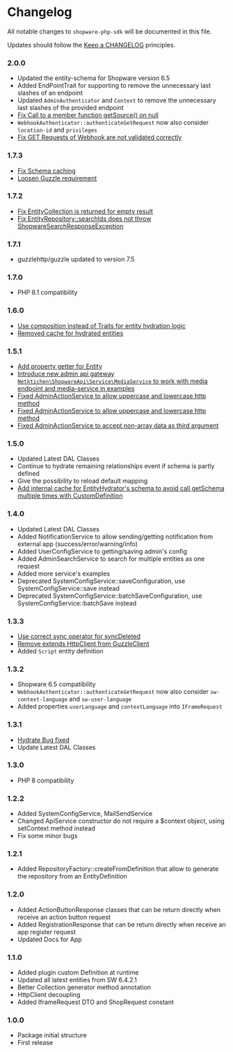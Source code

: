 # Changelog

All notable changes to `shopware-php-sdk` will be documented in this file.

Updates should follow the [Keep a CHANGELOG](http://keepachangelog.com/) principles.

### 2.0.0
- Updated the entity-schema for Shopware version 6.5
- Added EndPointTrait for supporting to remove the unnecessary last slashes of an endpoint
- Updated `AdminAuthenticator` and `Context` to remove the unnecessary last slashes of the provided endpoint
- [Fix Call to a member function getSource() on null](https://github.com/vienthuong/shopware-php-sdk/issues/65)
- `WebhookAuthenticator::authenticateGetRequest` now also consider `location-id` and `privileges`
- [Fix GET Requests of Webhook are not validated correctly](https://github.com/vienthuong/shopware-php-sdk/issues/61)

### 1.7.3
- [Fix Schema caching](https://github.com/vienthuong/shopware-php-sdk/pull/62)
- [Loosen Guzzle requirement](https://github.com/vienthuong/shopware-php-sdk/pull/63)

### 1.7.2
- [Fix EntityCollection is returned for empty result](https://github.com/vienthuong/shopware-php-sdk/issues/58)
- [Fix EntityRepository::searchIds does not throw ShopwareSearchResponseException](https://github.com/vienthuong/shopware-php-sdk/issues/49)

### 1.7.1
- guzzlehttp/guzzle updated to version 7.5

### 1.7.0
- PHP 8.1 compatibility

### 1.6.0
- [Use composition instead of Traits for entity hydration logic](https://github.com/vienthuong/shopware-php-sdk/issues/46)
- [Removed cache for hydrated entities](https://github.com/vienthuong/shopware-php-sdk/issues/46)

### 1.5.1
- [Add property getter for Entity](https://github.com/vienthuong/shopware-php-sdk/pull/43)
- [Introduce new admin api gateway `Netktichen\ShopwareApi\Service\MediaService` to work with media endpoint and media-service in examples](https://github.com/vienthuong/shopware-php-sdk/issues/39)
- [Fixed AdminActionService to allow uppercase and lowercase http method](https://github.com/vienthuong/shopware-php-sdk/issues/35)
- [Fixed AdminActionService to allow uppercase and lowercase http method](https://github.com/vienthuong/shopware-php-sdk/issues/35)
- [Fixed AdminActionService to accept non-array data as third argument](https://github.com/vienthuong/shopware-php-sdk/issues/38)

### 1.5.0
- Updated Latest DAL Classes
- Continue to hydrate remaining relationships event if schema is partly defined
- Give the possibility to reload default mapping
- [Add internal cache for EntityHydrator's schema to avoid call getSchema multiple times with CustomDefinition](https://github.com/vienthuong/shopware-php-sdk/issues/35)

### 1.4.0
- Updated Latest DAL Classes
- Added NotificationService to allow sending/getting notification from external app (success/error/warning/info)
- Added UserConfigService to getting/saving admin's config
- Added AdminSearchService to search for multiple entities as one request
- Added more service's examples
- Deprecated SystemConfigService::saveConfiguration, use SystemConfigService::save instead
- Deprecated SystemConfigService::batchSaveConfiguration, use SystemConfigService::batchSave instead

### 1.3.3
- [Use correct sync operator for syncDeleted](https://github.com/vienthuong/shopware-php-sdk/pull/16)
- [Remove extends HttpClient from GuzzleClient](https://github.com/vienthuong/shopware-php-sdk/issues/5)
- Added `Script` entity definition

### 1.3.2
- Shopware 6.5 compatibility
- `WebhookAuthenticator::authenticateGetRequest` now also consider `sw-context-language` and `sw-user-language`
- Added properties `userLanguage` and `contextLanguage` into `IFrameRequest`

### 1.3.1
- [Hydrate Bug fixed](https://github.com/vienthuong/shopware-php-sdk/issues/10)
- Update Latest DAL Classes

### 1.3.0
- PHP 8 compatibility

### 1.2.2
- Added SystemConfigService, MailSendService
- Changed ApiService constructor do not require a $context object, using setContext method instead
- Fix some minor bugs

### 1.2.1
- Added RepositoryFactory::createFromDefinition that allow to generate the repository from an EntityDefinition 

### 1.2.0
- Added ActionButtonResponse classes that can be return directly when receive an action button request
- Added RegistrationResponse that can be return directly when receive an app register request
- Updated Docs for App

### 1.1.0
- Added plugin custom Definition at runtime
- Updated all latest entities from SW 6.4.2.1  
- Better Collection generator method annotation
- HttpClient decoupling
- Added IframeRequest DTO and ShopRequest constant

### 1.0.0
- Package initial structure
- First release
